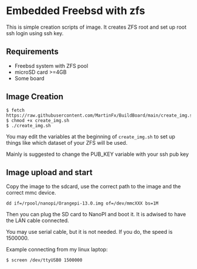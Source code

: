 # Embedded Freebsd with zfs

This is simple creation scripts of image.
It creates ZFS root and set up root ssh login using ssh key.

## Requirements

 - Freebsd system with ZFS pool
 - microSD card >=4GB
 - Some board

## Image Creation

```
$ fetch https://raw.githubusercontent.com/MartinFx/BuildBoard/main/create_img.sh
$ chmod +x create_img.sh
$ ./create_img.sh
```

You may edit the variables at the beginning of `create_img.sh` to set up things like which dataset of your ZFS will be used.

Mainly is suggested to change the PUB_KEY variable with your ssh pub key

## Image upload and start

Copy the image to the sdcard, use the correct path to the image and the correct mmc device.

```
dd if=/rpool/nanopi/Orangepi-13.0.img of=/dev/mmcXXX bs=1M
```

Then you can plug the SD card to NanoPI and boot it.
It is adwised to have the LAN cable connected.

You may use serial cable, but it is not needed.
If you do, the speed is 1500000.

Example connecting from my linux laptop:
```
$ screen /dev/ttyUSB0 1500000
```

